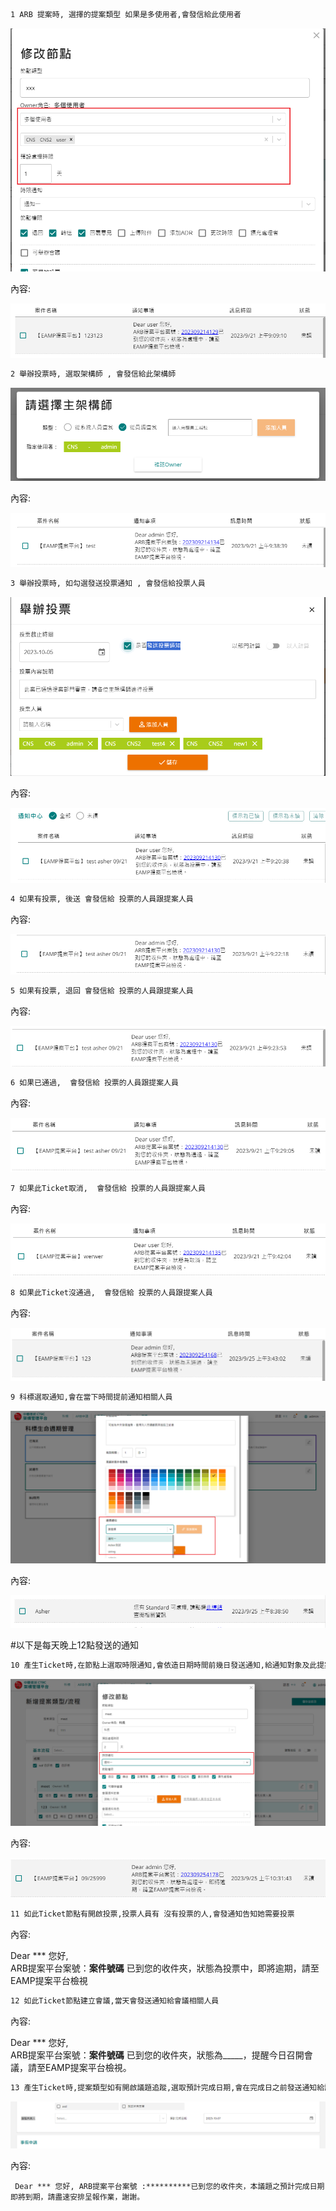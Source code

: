 ``` sh
1 ARB 提案時, 選擇的提案類型 如果是多使用者,會發信給此使用者
```

![](pic/Pasted%20image%2020230921171408.png)

內容:

![](pic/Pasted%20image%2020230921171535.png)

``` sh
2 舉辦投票時, 選取架構師 , 會發信給此架構師
```

![](pic/Pasted%20image%2020230921173831.png)

內容:

![](pic/Pasted%20image%2020230921173851.png)


``` sh
3 舉辦投票時, 如勾選發送投票通知 , 會發信給投票人員
```

![](pic/Pasted%20image%2020230921171846.png)

內容:

![](pic/Pasted%20image%2020230921172109.png)


``` sh
4 如果有投票, 後送 會發信給 投票的人員跟提案人員
```

內容:

![](pic/Pasted%20image%2020230921172329.png)


``` sh
5 如果有投票, 退回 會發信給 投票的人員跟提案人員
```

內容:

![](pic/Pasted%20image%2020230921172447.png)


``` sh
6 如果已通過,  會發信給 投票的人員跟提案人員
```


內容:

![](pic/Pasted%20image%2020230921172953.png)


``` sh
7 如果此Ticket取消,  會發信給 投票的人員跟提案人員
```

內容:

![](pic/Pasted%20image%2020230921174245.png)

``` sh
8 如果此Ticket沒通過,  會發信給 投票的人員跟提案人員
```

內容:

![](pic/Pasted%20image%2020230925114412.png)

``` sh
9 科標選取通知,會在當下時間提前通知相關人員 
```

![](pic/Pasted%20image%2020230926111249.png)

內容:

![](pic/Pasted%20image%2020230926111322.png)


#以下是每天晚上12點發送的通知

``` sh
10 產生Ticket時,在節點上選取時限通知,會依造日期時間前幾日發送通知,給通知對象及此提案人
```

![](pic/Pasted%20image%2020230926104228.png)

內容:

![](pic/Pasted%20image%2020230926104312.png)


``` sh
11 如此Ticket節點有開啟投票,投票人員有 沒有投票的人,會發通知告知她需要投票
```

內容:

Dear *** 您好,  
ARB提案平台案號：**案件號碼** 已到您的收件夾，狀態為投票中，即將逾期，請至EAMP提案平台檢視

``` sh
12 如此Ticket節點建立會議,當天會發送通知給會議相關人員
```

內容:

Dear *** 您好,  
ARB提案平台案號：**案件號碼** 已到您的收件夾，狀態為_____，提醒今日召開會議，請至EAMP提案平台檢視。

``` sh
13 產生Ticket時,提案類型如有開啟議題追蹤,選取預計完成日期,會在完成日之前發送通知給議題負責人
```

![](pic/Pasted%20image%2020230926110146.png)

內容:
```
 Dear *** 您好, ARB提案平台案號 :**********已到您的收件夾，本議題之預計完成日期即將到期，請盡速安排呈報作業，謝謝。
```
